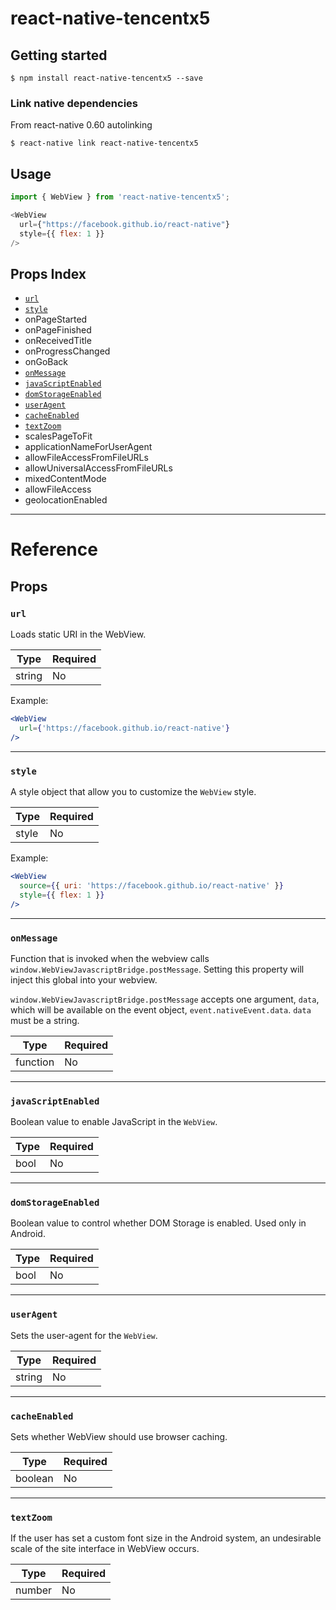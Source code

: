
# react-native-tencentx5

## Getting started

`$ npm install react-native-tencentx5 --save`

### Link native dependencies

From react-native 0.60 autolinking 

`$ react-native link react-native-tencentx5`


## Usage
```javascript
import { WebView } from 'react-native-tencentx5';

<WebView
  url={"https://facebook.github.io/react-native"}
  style={{ flex: 1 }}
/>
```

## Props Index

- [`url`](README.md#url)
- [`style`](README.md#style)
- onPageStarted
- onPageFinished
- onReceivedTitle
- onProgressChanged
- onGoBack
- [`onMessage`](README.md#onmessage)
- [`javaScriptEnabled`](README.md#javascriptenabled)
- [`domStorageEnabled`](README.md#domstorageenabled)
- [`userAgent`](README.md#useragent)
- [`cacheEnabled`](README.md#cacheEnabled)
- [`textZoom`](README.md#textZoom)
- scalesPageToFit
- applicationNameForUserAgent
- allowFileAccessFromFileURLs
- allowUniversalAccessFromFileURLs
- mixedContentMode
- allowFileAccess
- geolocationEnabled
---

# Reference

## Props

### `url`

Loads static URI in the WebView.

| Type   | Required |
| ------ | -------- |
| string | No       |

Example:

```jsx
<WebView
  url={'https://facebook.github.io/react-native'}
/>
```

---

### `style`

A style object that allow you to customize the `WebView` style.

| Type  | Required |
| ----- | -------- |
| style | No       |

Example:

```jsx
<WebView
  source={{ uri: 'https://facebook.github.io/react-native' }}
  style={{ flex: 1 }}
/>
```

---

### `onMessage`

Function that is invoked when the webview calls `window.WebViewJavascriptBridge.postMessage`. Setting this property will inject this global into your webview.

`window.WebViewJavascriptBridge.postMessage` accepts one argument, `data`, which will be available on the event object, `event.nativeEvent.data`. `data` must be a string.

| Type     | Required |
| -------- | -------- |
| function | No       |


---

### `javaScriptEnabled`

Boolean value to enable JavaScript in the `WebView`.

| Type | Required |
| ---- | -------- |
| bool | No       |

---

### `domStorageEnabled`

Boolean value to control whether DOM Storage is enabled. Used only in Android.

| Type | Required |
| ---- | -------- |
| bool | No       |

---

### `userAgent`

Sets the user-agent for the `WebView`.

| Type   | Required |
| ------ | -------- |
| string | No       |

---

### `cacheEnabled`

Sets whether WebView should use browser caching.

| Type    | Required |
| ------- | -------- |
| boolean | No       |

---

### `textZoom`

If the user has set a custom font size in the Android system, an undesirable scale of the site interface in WebView occurs.

| Type   | Required |
| ------ | -------- |
| number | No       |
